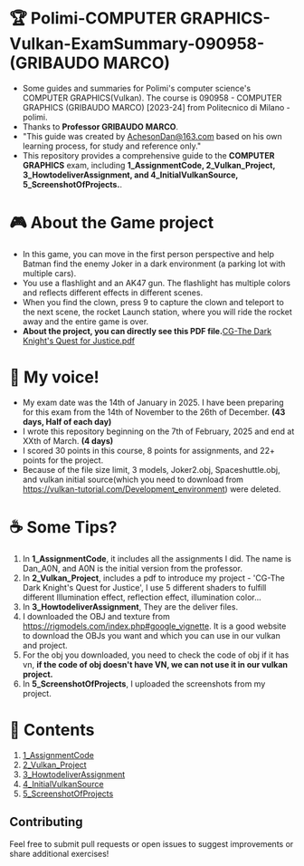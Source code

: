 # :trophy: Polimi-COMPUTER GRAPHICS-Vulkan-ExamSummary-090958-(GRIBAUDO MARCO)
- Some guides and summaries for Polimi's computer science's COMPUTER GRAPHICS(Vulkan). The course is 090958 - COMPUTER GRAPHICS (GRIBAUDO MARCO) [2023-24] from Politecnico di Milano - polimi.  
- Thanks to **Professor GRIBAUDO MARCO**.  
- "This guide was created by AchesonDan@163.com based on his own learning process, for study and reference only."  
- This repository provides a comprehensive guide to the **COMPUTER GRAPHICS** exam, including **1_AssignmentCode, 2_Vulkan_Project, 3_HowtodeliverAssignment, and 4_InitialVulkanSource, 5_ScreenshotOfProjects.**.

# :video_game: About the Game project
- In this game, you can move in the first person perspective and help Batman find the enemy Joker in a dark environment (a parking lot with multiple cars).  
- You use a flashlight and an AK47 gun. The flashlight has multiple colors and reflects different effects in different scenes.  
- When you find the clown, press 9 to capture the clown and teleport to the next scene, the rocket Launch station, where you will ride the rocket away and the entire game is over.  
- **About the project, you can directly see this PDF file.**[CG-The Dark Knight's Quest for Justice.pdf](2_Vulkan_Project/CG-The%20Dark%20Knight's%20Quest%20for%20Justice.pdf)

# :pizza: My voice!
- My exam date was the 14th of January in 2025. I have been preparing for this exam from the 14th of November to the 26th of December. **(43 days, Half of each day)**
- I wrote this repository beginning on the 7th of February, 2025 and end at XXth of March. **(4 days)**
- I scored 30 points in this course, 8 points for assignments, and 22+ points for the project.
- Because of the file size limit, 3 models, Joker2.obj, Spaceshuttle.obj, and vulkan initial source(which you need to download from https://vulkan-tutorial.com/Development_environment) were deleted.

# :coffee: Some Tips?
1. In **1_AssignmentCode**, it includes all the assignments I did. The name is Dan_A0N, and A0N is the initial version from the professor.
2. In **2_Vulkan_Project**, includes a pdf to introduce my project - 'CG-The Dark Knight's Quest for Justice', I use 5 different shaders to fulfill different Illumination effect, reflection effect, illumination color...
3. In **3_HowtodeliverAssignment**, They are the deliver files.
4. I downloaded the OBJ and texture from https://rigmodels.com/index.php#google_vignette. It is a good website to download the OBJs you want and which you can use in our vulkan and project.
5. For the obj you downloaded, you need to check the code of obj if it has vn, **if the code of obj doesn't have VN, we can not use it in our vulkan project.**
6. In **5_ScreenshotOfProjects**, I uploaded the screenshots from my project.

# :pushpin: Contents
1. [1_AssignmentCode](1_AssignmentCode)
2. [2_Vulkan_Project](2_Vulkan_Project)
3. [3_HowtodeliverAssignment](3_HowtodeliverAssignment)
4. [4_InitialVulkanSource](4_InitialVulkanSource)
5. [5_ScreenshotOfProjects](5_ScreenshotOfProjects)

## Contributing
Feel free to submit pull requests or open issues to suggest improvements or share additional exercises!
